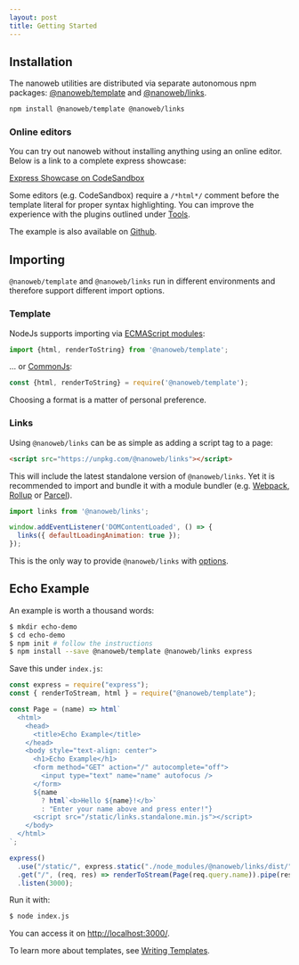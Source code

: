 ```yaml
---
layout: post
title: Getting Started
---
```


## Installation

The nanoweb utilities are distributed via separate autonomous npm packages: [@nanoweb/template](https://www.npmjs.com/package/@nanoweb/template) and [@nanoweb/links](https://www.npmjs.com/package/@nanoweb/links).

```bash
npm install @nanoweb/template @nanoweb/links
```

### Online editors

You can try out nanoweb without installing anything using an online editor. Below is a link to a complete express showcase:


<a href="https://codesandbox.io/s/determined-noyce-b5fbf" target="_blank">Express Showcase on CodeSandbox</a>

<div class="alert alert-info">

Some editors (e.g. CodeSandbox) require a `/*html*/` comment before the template literal for proper syntax highlighting. You can improve the experience with the plugins outlined under [Tools](./template/08-tools.html).

</div>

The example is also available on <a href="https://github.com/tbo/nanoweb/tree/master/examples/express-showcase" target="_blank">Github</a>.

## Importing

`@nanoweb/template` and `@nanoweb/links` run in different environments and therefore support different import options.

### Template
NodeJs supports importing via [ECMAScript modules](https://nodejs.org/api/esm.html):
```js
import {html, renderToString} from '@nanoweb/template';
```
... or [CommonJs](https://nodejs.org/docs/latest/api/modules.html):

```js
const {html, renderToString} = require('@nanoweb/template');
```
Choosing a format is a matter of personal preference.

### Links

Using `@nanoweb/links` can be as simple as adding a script tag to a page:
```html
<script src="https://unpkg.com/@nanoweb/links"></script>
```
This will include the latest standalone version of `@nanoweb/links`. Yet it is recommended to import and bundle it with a module bundler (e.g. [Webpack](https://webpack.js.org/), [Rollup](https://rollupjs.org/) or [Parcel](https://parceljs.org/)).
```js
import links from '@nanoweb/links';

window.addEventListener('DOMContentLoaded', () => {
  links({ defaultLoadingAnimation: true });
});
```
This is the only way to provide `@nanoweb/links` with [options]().

## Echo Example

An example is worth a thousand words:
```bash
$ mkdir echo-demo
$ cd echo-demo
$ npm init # follow the instructions
$ npm install --save @nanoweb/template @nanoweb/links express
```
Save this under `index.js`:
```ts
const express = require("express");
const { renderToStream, html } = require("@nanoweb/template");

const Page = (name) => html`
  <html>
    <head>
      <title>Echo Example</title>
    </head>
    <body style="text-align: center">
      <h1>Echo Example</h1>
      <form method="GET" action="/" autocomplete="off">
        <input type="text" name="name" autofocus />
      </form>
      ${name
        ? html`<b>Hello ${name}!</b>`
        : "Enter your name above and press enter!"}
      <script src="/static/links.standalone.min.js"></script>
    </body>
  </html>
`;

express()
  .use("/static/", express.static("./node_modules/@nanoweb/links/dist/"))
  .get("/", (req, res) => renderToStream(Page(req.query.name)).pipe(res))
  .listen(3000);
```

Run it with:
```bash
$ node index.js
```
You can access it on [http://localhost:3000/](http://localhost:3000/).

To learn more about templates, see [Writing Templates](./template/01-writing-templates.html).
